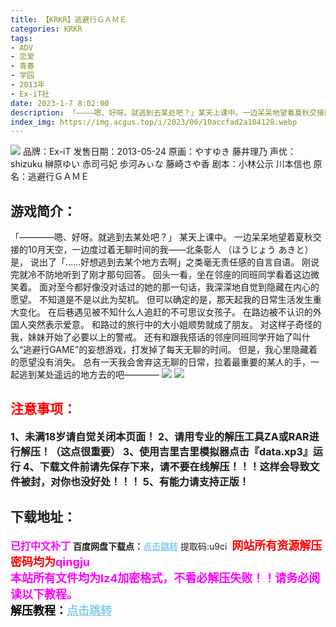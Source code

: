 ```yaml
---
title: 【KRKR】逃避行ＧＡＭＥ
categories: KRKR
tags:
- ADV
- 恋爱
- 青春
- 学园
- 2013年
- Ex-iT社
date: 2023-1-7 8:02:00
description: 「————嗯、好呀。就逃到去某处吧？」某天上课中。一边呆呆地望着夏秋交接的10月天空，一边度过着无聊时间的我——北条彰人 （ほうじょう あきと）是，说出了「……好想逃到去某个地方去啊」之类毫无责任感的自言自语。刚说完就冷不防地听到了刚才那句回答。回头一看，坐在邻座的同班同学看着这边微笑着。
index_img: https://img.acgus.top/i/2023/06/10accfad2a104128.webp
---
```

![](https://img.acgus.top/i/2023/06/10accfad2a104128.webp)
品牌：Ex-iT
发售日期：2013-05-24
原画：やすゆき 藤井理乃
声优：shizuku 榊原ゆい 赤司弓妃 歩河みぃな 藤崎さや香
剧本：小林公示 川本信也
原名：逃避行ＧＡＭＥ

## 游戏简介：
「————嗯、好呀。就逃到去某处吧？」
某天上课中。
一边呆呆地望着夏秋交接的10月天空，一边度过着无聊时间的我——北条彰人 （ほうじょう あきと）是，
说出了「……好想逃到去某个地方去啊」之类毫无责任感的自言自语。
刚说完就冷不防地听到了刚才那句回答。
回头一看，坐在邻座的同班同学看着这边微笑着。
面对至今都好像没对话过的她的那一句话，我深深地自觉到隐藏在内心的愿望。
不知道是不是以此为契机。
但可以确定的是，那天起我的日常生活发生重大变化。
在后巷遇见被不知什么人追赶的不可思议女孩子。
在路边被不认识的外国人突然表示爱意。
和路过的旅行中的大小姐顺势就成了朋友。
对这样子奇怪的我，妹妹开始了必要以上的警戒。
还有和跟我搭话的邻座同班同学开始了叫什么“逃避行GAME”的妄想游戏，打发掉了每天无聊的时间。
但是，我心里隐藏着的愿望没有消失。
总有一天我会舍弃这无聊的日常，拉着最重要的某人的手，一起逃到某处遥远的地方去的吧————
![](https://img.acgus.top/i/2023/06/0a7baf9def104137.webp)
![](https://img.acgus.top/i/2023/06/b02880bc32104132.webp)




## <font color=#FF0000 >注意事项：</font>
<font size=3><b>1、未满18岁请自觉关闭本页面！
2、请用专业的解压工具ZA或RAR进行解压！（这点很重要）
3、使用吉里吉里模拟器点击『data.xp3』运行
4、下载文件前请先保存下来，请不要在线解压！！！这样会导致文件被封，对你也没好处！！！
5、有能力请支持正版！</b></font>

## 下载地址：
<font color=#FF00FF size=3><b>已打中文补丁</b></font>
<b>百度网盘下载点：</b><a href="https://pan.baidu.com/s/1qlJ3UGrNOPrKD3Fev5UwwA?pwd=u9ci" style="color: #87CEEB;"><b>点击跳转</b></a> 提取码:u9ci
<a style="padding: 0" href="https://post.qingju.org/AD/"><img style="max-width:100%" src="https://img.acgus.top/i/2024/07/478f689b8021d8d499ab43d21acf137a.gif" alt=""></a>
<b><font color=#FF0000 size=4>网站所有资源解压密码均为</b></font><b><font color=#FF00FF size=4>qingju</font><font color=#FF0000 ></font></b><br><b><font color=#FF00FF size=4>本站所有文件均为lz4加密格式，不看必解压失败！！请务必阅读以下教程。</b></font><br><b><font color=#000 size=4>解压教程：</b><a href="https://post.qingju.org/tutorial/000/" style="color: #87CEEB;"><b>点击跳转</b></a>
